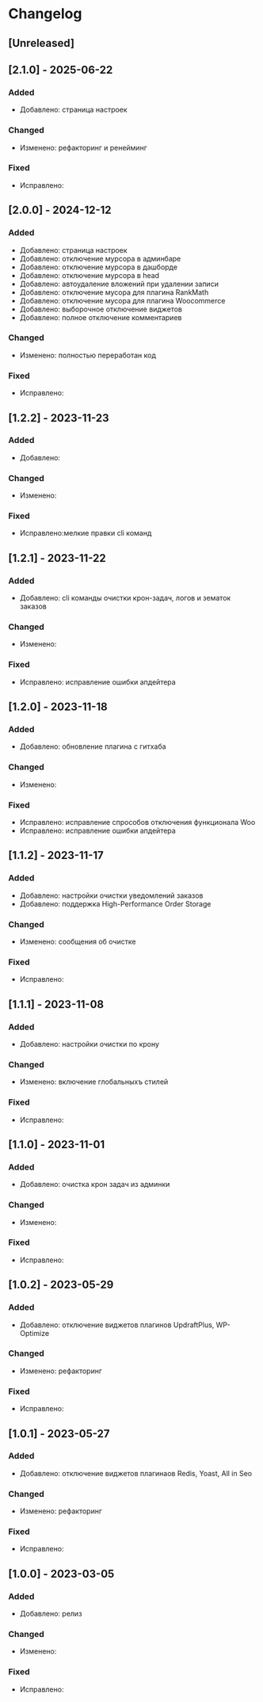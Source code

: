 # Changelog

## [Unreleased]

## [2.1.0] - 2025-06-22

### Added
- Добавлено: страница настроек

### Changed
- Изменено: рефакторинг и ренейминг

### Fixed
- Исправлено:

## [2.0.0] - 2024-12-12

### Added
- Добавлено: страница настроек
- Добавлено: отключение мурсора в админбаре
- Добавлено: отключение мурсора в дашборде
- Добавлено: отключение мурсора в head
- Добавлено: автоудаление вложений при удалении записи
- Добавлено: отключение мусора для плагина RankMath
- Добавлено: отключение мусора для плагина Woocommerce
- Добавлено: выборочное отключение виджетов
- Добавлено: полное отключение комментариев

### Changed
- Изменено: полностью переработан код

### Fixed
- Исправлено:

## [1.2.2] - 2023-11-23

### Added
- Добавлено:

### Changed
- Изменено:

### Fixed
- Исправлено:мелкие правки cli команд


## [1.2.1] - 2023-11-22

### Added
- Добавлено: cli команды очистки крон-задач, логов и зематок заказов

### Changed
- Изменено:

### Fixed
- Исправлено: исправление ошибки апдейтера

## [1.2.0] - 2023-11-18

### Added
- Добавлено: обновление плагина с гитхаба

### Changed
- Изменено:

### Fixed
- Исправлено: исправление спрособов отключения функционала Woo
- Исправлено: исправление ошибки апдейтера


## [1.1.2] - 2023-11-17

### Added
- Добавлено: настройки очистки уведомлений заказов
- Добавлено: поддержка High-Performance Order Storage

### Changed
- Изменено: сообщения об очистке

### Fixed
- Исправлено:

## [1.1.1] - 2023-11-08

### Added
- Добавлено: настройки очистки по крону

### Changed
- Изменено: включение глобальныхъ стилей

### Fixed
- Исправлено:

## [1.1.0] - 2023-11-01

### Added
- Добавлено: очистка крон задач из админки

### Changed
- Изменено: 

### Fixed
- Исправлено:

## [1.0.2] - 2023-05-29

### Added
- Добавлено: отключение виджетов плагинов UpdraftPlus, WP-Optimize

### Changed
- Изменено: рефакторинг

### Fixed
- Исправлено:

## [1.0.1] - 2023-05-27

### Added
- Добавлено: отключение виджетов плагинаов Redis, Yoast, All in Seo

### Changed
- Изменено: рефакторинг

### Fixed
- Исправлено:

## [1.0.0] - 2023-03-05

### Added
- Добавлено: релиз

### Changed
- Изменено:

### Fixed
- Исправлено:





